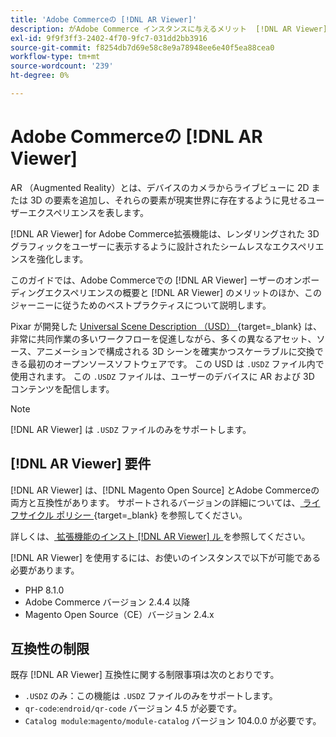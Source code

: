 ```yaml
---
title: 'Adobe Commerceの [!DNL AR Viewer]'
description: がAdobe Commerce インスタンスに与えるメリット  [!DNL AR Viewer] 、拡張機能を正常にオンボーディングおよび設定する方法について説明します。
exl-id: 9f9f3ff3-2402-4f70-9fc7-031dd2bb3916
source-git-commit: f8254db7d69e58c8e9a78948ee6e40f5ea88cea0
workflow-type: tm+mt
source-wordcount: '239'
ht-degree: 0%

---
```


# Adobe Commerceの [!DNL AR Viewer]

AR （Augmented Reality）とは、デバイスのカメラからライブビューに 2D または 3D の要素を追加し、それらの要素が現実世界に存在するように見せるユーザーエクスペリエンスを表します。

[!DNL AR Viewer] for Adobe Commerce拡張機能は、レンダリングされた 3D グラフィックをユーザーに表示するように設計されたシームレスなエクスペリエンスを強化します。

このガイドでは、Adobe Commerceでの [!DNL AR Viewer] ーザーのオンボーディングエクスペリエンスの概要と [!DNL AR Viewer] のメリットのほか、このジャーニーに従うためのベストプラクティスについて説明します。

Pixar が開発した [Universal Scene Description （USD） ](https://openusd.org/release/index.html){target=_blank} は、非常に共同作業の多いワークフローを促進しながら、多くの異なるアセット、ソース、アニメーションで構成される 3D シーンを確実かつスケーラブルに交換できる最初のオープンソースソフトウェアです。 この USD は `.USDZ` ファイル内で使用されます。 この `.USDZ` ファイルは、ユーザーのデバイスに AR および 3D コンテンツを配信します。

>[!NOTE]
>
> [!DNL AR Viewer] は `.USDZ` ファイルのみをサポートします。

## [!DNL AR Viewer] 要件

[!DNL AR Viewer] は、[!DNL Magento Open Source] とAdobe Commerceの両方と互換性があります。 サポートされるバージョンの詳細については、[ ライフサイクル ポリシー ](https://experienceleague.adobe.com/docs/commerce-operations/release/planning/lifecycle-policy.html?lang=ja){target=_blank} を参照してください。

詳しくは、[ 拡張機能のインスト  [!DNL AR Viewer]  ル ](../catalog/ar-viewer-setup.md) を参照してください。

[!DNL AR Viewer] を使用するには、お使いのインスタンスで以下が可能である必要があります。

* PHP 8.1.0
* Adobe Commerce バージョン 2.4.4 以降
* Magento Open Source（CE）バージョン 2.4.x

## 互換性の制限

既存 [!DNL AR Viewer] 互換性に関する制限事項は次のとおりです。

* `.USDZ` のみ：この機能は `.USDZ` ファイルのみをサポートします。
* `qr-code`:`endroid/qr-code` バージョン 4.5 が必要です。
* `Catalog module`:`magento/module-catalog` バージョン 104.0.0 が必要です。
